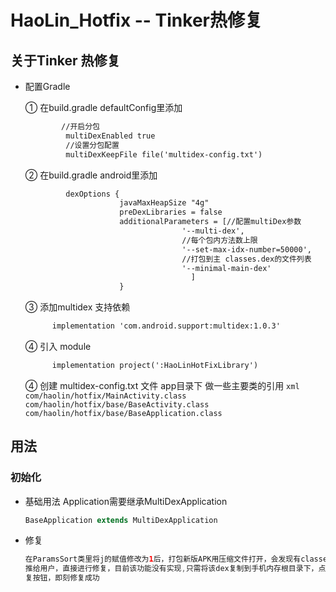 # HaoLin_Hotfix -- Tinker热修复

 ## 关于Tinker 热修复
- 配置Gradle

  ① 在build.gradle defaultConfig里添加
    ```xml
            //开启分包
             multiDexEnabled true
             //设置分包配置
             multiDexKeepFile file('multidex-config.txt')
    ```
   ② 在build.gradle android里添加
   ```xml
            dexOptions {
                        javaMaxHeapSize "4g"
                        preDexLibraries = false
                        additionalParameters = [//配置multiDex参数
                                      '--multi-dex',
                                      //每个包内方法数上限
                                      '--set-max-idx-number=50000',
                                      //打包到主 classes.dex的文件列表
                                      '--minimal-main-dex'
                                        ]
                        }
   ```
   ③ 添加multidex 支持依赖
   ```xml
         implementation 'com.android.support:multidex:1.0.3'
   ```
   ④ 引入 module
   ```xml
         implementation project(':HaoLinHotFixLibrary')
   ```
   ④ 创建 multidex-config.txt 文件 app目录下 做一些主要类的引用
      ```xml
            com/haolin/hotfix/MainActivity.class
            com/haolin/hotfix/base/BaseActivity.class
            com/haolin/hotfix/base/BaseApplication.class
      ```
## 用法
### 初始化
- 基础用法 Application需要继承MultiDexApplication

    ```java
    BaseApplication extends MultiDexApplication
    ```
- 修复

    ```java
    在ParamsSort类里将j的赋值修改为1后，打包新版APK用压缩文件打开，会发现有classes2.dex文件，该文件可给服务器端，编写网络下载
    推给用户，直接进行修复，目前该功能没有实现,只需将该dex复制到手机内存根目录下，点击旧版本apk中修
    复按钮，即刻修复成功
    ```
